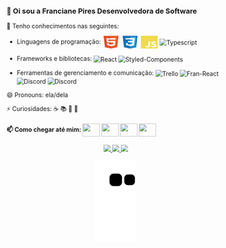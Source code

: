  <h3> 👋 Oi sou a Franciane Pires Desenvolvedora de Software </h3>

🌱 Tenho conhecimentos nas seguintes: 

   * Linguagens de programação: <img align="center" alt="HTML" height="30" width="40" src="https://raw.githubusercontent.com/devicons/devicon/master/icons/html5/html5-original.svg"> <img align="center" alt="CSS" height="30" width="40" src="https://raw.githubusercontent.com/devicons/devicon/master/icons/css3/css3-original.svg"> <img align="center" alt="JS" height="30" width="40" src="https://raw.githubusercontent.com/devicons/devicon/master/icons/javascript/javascript-plain.svg"> <img align="center" alt="Typescript" height="30" width="40" src="https://cdn.worldvectorlogo.com/logos/typescript-2.svg" /> 
   
   * Frameworks e bibliotecas: <img align="center" alt="React" height="30" width="40" src="https://cdn.worldvectorlogo.com/logos/react-2.svg" /> <img align="center" alt="Styled-Components" height="30" width="40" src="https://cdn.worldvectorlogo.com/logos/styled-components-1.svg" />

   * Ferramentas de gerenciamento e comunicação: <img align="center" alt="Trello" height="30" width="40" src="https://cdn.worldvectorlogo.com/logos/trello.svg" /> <img align="center" alt="Fran-React" height="30" width="40" src="https://cdn.worldvectorlogo.com/logos/notion-1-1.svg" /> <img align="center" alt="Discord" height="30" width="35" src="https://cdn.worldvectorlogo.com/logos/discord-6.svg" /> <img align="center" alt="Discord" height="30" width="40" src="https://logos.prod-v1.vertice.one/cf2806f5-280c-55c0-8306-4ca61ef546f6.svg" />
   
  

😄 Pronouns: ela/dela 

⚡ Curiosidades: 
☕ 📚 🧳 🎦

 
#### 📫 Como chegar até mim: <a align="center" margin="2px" href="https://contate.me/franppires" target="_blank"><img align="center" src="https://upload.wikimedia.org/wikipedia/commons/6/6b/WhatsApp.svg" height="30" width="40px" target="_blank"></a> <a align="center" margin="2px" href = "mailto:contatofranpires@gmail.com?subject=contato"><img align="center" src="https://cdn.worldvectorlogo.com/logos/gmail-icon-1.svg" height="30" width="40px" target="_blank"></a> <a align="center" margin="2px" href="https://www.linkedin.com/in/franciane-pires/" target="_blank"><img align="center" src="https://cdn.worldvectorlogo.com/logos/linkedin-icon-2.svg" height="30" width="40px" target="_blank"></a> <a align="center" margin="2px" href="https://www.instagram.com/franciane_ppires/" target="_blank"><img align="center" src="https://cdn.worldvectorlogo.com/logos/instagram-5.svg" height="30" width="40px" target="_blank"></a>

<div align="center">
<a href="https://github.com/Franppires">
<img height="150em" src="https://github-readme-stats.vercel.app/api?username=Franppires&show_icons=true&theme=dracula&include_all_commits=true&count_private=true"/>
<img height="150em" src="https://github-readme-stats.vercel.app/api/top-langs/?username=Franppires&layout=compact&langs_count=7&theme=dracula"/>
<img height="150em" src="https://user-images.githubusercontent.com/104803568/205672995-9548e3f0-3399-4012-8f61-14dbec7d23d1.gif"/>

        
![Snake animation](https://github.com/Franppires/Franppires/blob/output/github-contribution-grid-snake.svg)

##  



<!--
**Franppires/Franppires** is a ✨ _special_ ✨ repository because its `README.md` (this file) appears on your GitHub profile.

Here are some ideas to get you started:

- 🔭 I’m currently working on ...
- 🌱 I’m currently learning ...
- 👯 I’m looking to collaborate on ...
- 🤔 I’m looking for help with ...
- 💬 Ask me about ...
- 📫 How to reach me: ...
- 😄 Pronouns: ...
- ⚡ Fun fact: ...


 <!--  
<h3> <img height="25" width="25" src="https://tihardcore.files.wordpress.com/2016/06/html-128.png?w=620"/> Linguagens:</h3>
<img align="center" alt="Fran-Js" height="30" width="40" src="https://raw.githubusercontent.com/devicons/devicon/master/icons/javascript/javascript-plain.svg">
<img align="center" alt="Fran-HTML" height="30" width="40" src="https://raw.githubusercontent.com/devicons/devicon/master/icons/html5/html5-original.svg">
<img align="center" alt="Fran-CSS" height="30" width="40" src="https://raw.githubusercontent.com/devicons/devicon/master/icons/css3/css3-original.svg">
<img align="center" alt="Fran-React" height="30" width="40" src="https://cdn.worldvectorlogo.com/logos/typescript-2.svg" />

##  
    
<h3> <img height="25" width="25" src="https://cdn-icons-png.flaticon.com/512/6410/6410223.png"/> Frameworks:</h3>
<img align="center" alt="Fran-React" height="30" width="40" src="https://cdn.worldvectorlogo.com/logos/react-2.svg" />
</div>

##  
  -->


